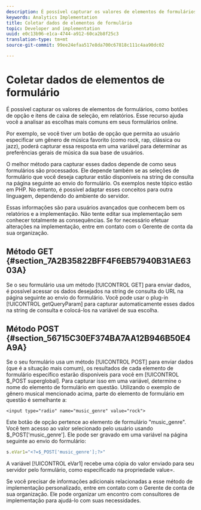 ```yaml
---
description: É possível capturar os valores de elementos de formulários, como botões de opção e itens de caixa de seleção, em relatórios. Esse recurso ajuda você a analisar as escolhas mais comuns em seus formulários online.
keywords: Analytics Implementation
title: Coletar dados de elementos de formulário
topic: Developer and implementation
uuid: e0c13b96-e1ca-4744-a912-60ca2b8f25c3
translation-type: tm+mt
source-git-commit: 99ee24efaa517e8da700c67818c111c4aa90dc02

---
```



# Coletar dados de elementos de formulário

É possível capturar os valores de elementos de formulários, como botões de opção e itens de caixa de seleção, em relatórios. Esse recurso ajuda você a analisar as escolhas mais comuns em seus formulários online.

Por exemplo, se você tiver um botão de opção que permita ao usuário especificar um gênero de música favorito (como rock, rap, clássica ou jazz), poderá capturar essa resposta em uma variável para determinar as preferências gerais de música da sua base de usuários.

O melhor método para capturar esses dados depende de como seus formulários são processados. Ele depende também se as seleções de formulário que você deseja capturar estão disponíveis na string de consulta na página seguinte ao envio do formulário. Os exemplos neste tópico estão em PHP. No entanto, é possível adaptar esses conceitos para outra linguagem, dependendo do ambiente do servidor.

Essas informações são para usuários avançados que conhecem bem os relatórios e a implementação. Não tente editar sua implementação sem conhecer totalmente as consequências. Se for necessário efetuar alterações na implementação, entre em contato com o Gerente de conta da sua organização.

## Método GET {#section_7A2B35822BFF4F6EB57940B31AE6303A}

Se o seu formulário usa um método [!UICONTROL GET] para enviar dados, é possível acessar os dados desejados na string de consulta do URL na página seguinte ao envio do formulário. Você pode usar o plug-in [!UICONTROL getQueryParam] para capturar automaticamente esses dados na string de consulta e colocá-los na variável de sua escolha.

## Método POST {#section_56715C30EF374BA7AA12B946B50E4A9A}

Se o seu formulário usa um método [!UICONTROL POST] para enviar dados (que é a situação mais comum), os resultados de cada elemento de formulário específico estarão disponíveis para você em [!UICONTROL $_POST superglobal]. Para capturar isso em uma variável, determine o nome do elemento de formulário em questão. Utilizando o exemplo de gênero musical mencionado acima, parte do elemento de formulário em questão é semelhante a:

```
<input type="radio" name="music_genre" value="rock">
```

Este botão de opção pertence ao elemento de formulário "music_genre". Você tem acesso ao valor selecionado pelo usuário usando $_POST['music_genre']. Ele pode ser gravado em uma variável na página seguinte ao envio do formulário:

```js
s.eVar1="<?=$_POST['music_genre'];?>"
```

A variável [!UICONTROL eVar1] recebe uma cópia do valor enviado para seu servidor pelo formulário, como especificado na propriedade value=.

Se você precisar de informações adicionais relacionadas a esse método de implementação personalizado, entre em contato com o Gerente de conta de sua organização. Ele pode organizar um encontro com consultores de implementação para ajudá-lo com suas necessidades.
